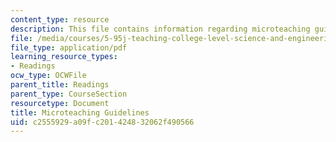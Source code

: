 ```yaml
---
content_type: resource
description: This file contains information regarding microteaching guidelines.
file: /media/courses/5-95j-teaching-college-level-science-and-engineering-fall-2015/c2555929a09fc201424832062f490566_MIT5_95JF15_micro1-TtT.pdf
file_type: application/pdf
learning_resource_types:
- Readings
ocw_type: OCWFile
parent_title: Readings
parent_type: CourseSection
resourcetype: Document
title: Microteaching Guidelines
uid: c2555929-a09f-c201-4248-32062f490566
---
```


